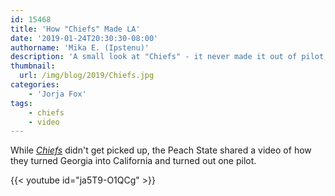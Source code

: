 ```yaml
---
id: 15468
title: 'How "Chiefs" Made LA'
date: '2019-01-24T20:30:30-08:00'
authorname: 'Mika E. (Ipstenu)'
description: 'A small look at "Chiefs" - it never made it out of pilot, but it made Georgia into LA.'
thumbnail:
  url: /img/blog/2019/Chiefs.jpg
categories:
    - 'Jorja Fox'
tags:
    - chiefs
    - video
---
```


While _[Chiefs](https://jorjafox.net/library/actor/chiefs)_ didn't get picked up, the Peach State shared a video of how they turned Georgia into California and turned out one pilot.

{{< youtube id="ja5T9-O1QCg" >}}
